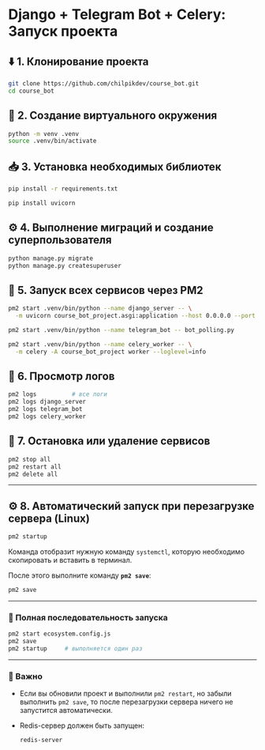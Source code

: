 # Django + Telegram Bot + Celery: Запуск проекта

## ⬇️ 1. Клонирование проекта

```bash
git clone https://github.com/chilpikdev/course_bot.git
cd course_bot
```

## 🐍 2. Создание виртуального окружения

```bash
python -m venv .venv
source .venv/bin/activate
```

## 📥 3. Установка необходимых библиотек

```bash
pip install -r requirements.txt
```
```bash
pip install uvicorn
```

## ⚙️ 4. Выполнение миграций и создание суперпользователя

```bash
python manage.py migrate
python manage.py createsuperuser
```

## 🚀 5. Запуск всех сервисов через PM2

```bash
pm2 start .venv/bin/python --name django_server -- \
  -m uvicorn course_bot_project.asgi:application --host 0.0.0.0 --port 8000
```
```bash
pm2 start .venv/bin/python --name telegram_bot -- bot_polling.py
```
```bash
pm2 start .venv/bin/python --name celery_worker -- \
  -m celery -A course_bot_project worker --loglevel=info
```

## 📄 6. Просмотр логов

```bash
pm2 logs          # все логи
pm2 logs django_server
pm2 logs telegram_bot
pm2 logs celery_worker
```

## 🛑 7. Остановка или удаление сервисов

```bash
pm2 stop all
pm2 restart all
pm2 delete all
```


---

## ⚙️ 8. Автоматический запуск при перезагрузке сервера (Linux)

```bash
pm2 startup
```

Команда отобразит нужную команду `systemctl`, которую необходимо скопировать и вставить в терминал.

После этого выполните команду **`pm2 save`**:

```bash
pm2 save
```

---

### 🔁 Полная последовательность запуска

```bash
pm2 start ecosystem.config.js
pm2 save
pm2 startup     # выполняется один раз
```

---

### 📌 Важно

* Если вы обновили проект и выполнили `pm2 restart`, но забыли выполнить `pm2 save`, то после перезагрузки сервера ничего не запустится автоматически.

* Redis-сервер должен быть запущен:

  ```bash
  redis-server
  ```

